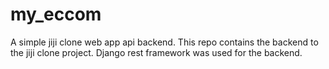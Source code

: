 # my_eccom

A simple jiji clone web app api backend.
This repo contains the backend to the jiji clone project. Django rest framework was used for the backend.
